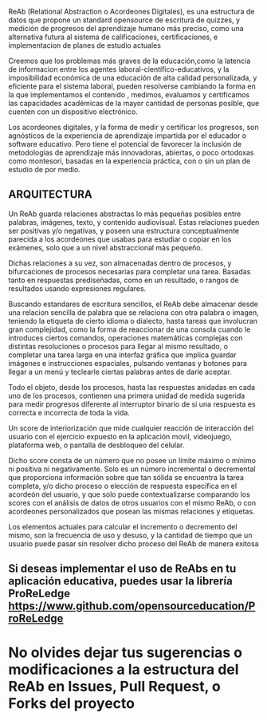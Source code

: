ReAb (Relational Abstraction o Acordeones Digitales), es una estructura de datos que propone un standard opensource de escritura de quizzes, y medición de progresos del aprendizaje humano más preciso, como una alternativa futura al sistema de calificaciones, certificaciones, e implementacion de planes de estudio actuales



Creemos que los problemas más graves de la educación,como la latencia de informacion entre los agentes laboral-científico-educativos, y la imposibilidad económica de una educación de alta calidad personalizada, y eficiente para el sistema laboral, pueden resolverse cambiando la forma en la que implementamos el contenido , medimos, evaluamos y certificamos las capacidades académicas de la mayor cantidad de personas posible, que cuenten con un dispositivo electrónico. 




Los acordeones digitales, y la forma de medir y certificar los progresos, son agnósticos de la experiencia de aprendizaje impartida por el educador o software educativo. Pero tiene el potencial de favorecer la inclusión de metodologías de aprendizaje más innovadoras, abiertas, o poco ortodoxas como montesori, basadas en la experiencia práctica, con o sin un plan de estudio de por medio.




## ARQUITECTURA

Un ReAb guarda relaciones abstractas lo más pequeñas posibles entre palabras, imágenes, texto, y contenido audiovisual. Estas relaciones pueden ser positivas y/o negativas, y poseen una estructura conceptualmente parecida a los acordeones que usabas para estudiar o copiar en los exámenes, solo que a un nivel abstraccional más pequeño. 

Dichas relaciones a su vez, son almacenadas dentro de procesos, y bifurcaciones de procesos necesarias para completar una tarea. Basadas tanto en respuestas prediseñadas, como en un resultado, o rangos de resultados usando expresiones regulares.


Buscando estandares de escritura sencillos, el ReAb debe almacenar desde una relacion sencilla de palabra que se relaciona con otra palabra o imagen, teniendo la etiqueta de cierto idioma o dialecto, hasta tareas que involucran gran complejidad, como  la forma de reaccionar de una consola cuando le introduces ciertos comandos, operaciones matemáticas complejas con distintas resoluciones o procesos para llegar al mismo resultado, o completar una tarea larga en una interfaz gráfica que implica guardar imágenes e instrucciones espaciales, pulsando ventanas y botones para llegar a un menú y teclearle ciertas palabras antes de darle aceptar.


Todo el objeto, desde los procesos, hasta las respuestas anidadas en cada uno de los procesos, contienen una primera unidad de medida sugerida para medir progresos diferente al interruptor binario de si una respuesta es correcta e incorrecta de toda la vida.

Un score de interiorización que mide cualquier reacción de interacción del usuario con el ejercicio expuesto en la aplicación movil, videojuego, plataforma web, o pantalla de desbloqueo del celular.


Dicho score consta de un número que no posee un límite máximo o mínimo ni positiva ni negativamente. Solo es un número incremental o decremental que proporciona información sobre que tan sólida se encuentra la tarea completa, y/o dicho proceso o elección de respuesta específica en el acordeón del usuario, y que solo puede contextualizarse comparando los scores con el análisis de datos de otros usuarios con el mismo ReAb, o con acordeones personalizados que posean las mismas relaciones y etiquetas.


Los elementos actuales para calcular el incremento o decremento del mismo, son la frecuencia de uso y desuso, y la cantidad de tiempo que un usuario puede pasar sin resolver dicho proceso del ReAb de manera exitosa



## Si deseas implementar el uso de ReAbs en tu aplicación educativa, puedes usar la librería ProReLedge https://www.github.com/opensourceducation/ProReLedge



# No olvides dejar tus sugerencias o modificaciones a la estructura del ReAb en Issues, Pull Request, o Forks del proyecto
